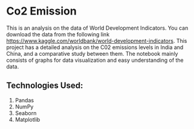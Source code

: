 # Co2 Emission
This is an analysis on the data of World Development Indicators. You can download the data from the following link https://www.kaggle.com/worldbank/world-development-indicators. This project has a detailed analysis on the C02 emissions levels in India and China, and a comparative study between them. The notebook mainly consists of graphs for data visualization and easy understanding of the data.
## Technologies Used:
1.	Pandas
2.	NumPy
3.	Seaborn
4.	Matplotlib
